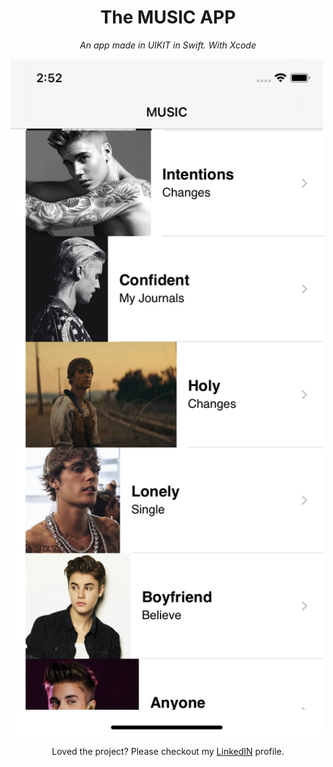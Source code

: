 
<h1 align="center">The MUSIC APP</h1>
<p align="center"><i>An app made in UIKIT in Swift. With Xcode</i></p>

<img src="https://github.com/solankidivyam/theMUSICAPP/blob/main/sc.png" alt="Sc" width="500"/>


<br>

<p align="center">Loved the project? Please checkout my <a href="https://www.linkedin.com/in/divyam-solanki-7a9a12190/">LinkedIN</a> profile. </p>
<br>
